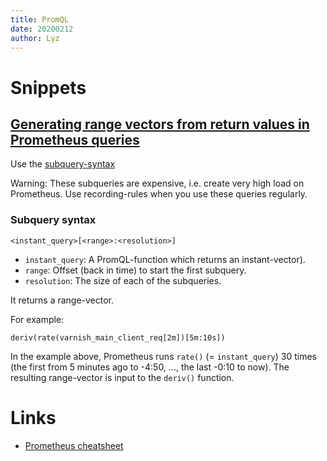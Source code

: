 ```yaml
---
title: PromQL
date: 20200212
author: Lyz
---
```


# Snippets

## [Generating range vectors from return values in Prometheus queries](https://stackoverflow.com/questions/40717605/generating-range-vectors-from-return-values-in-prometheus-queries)

Use the
[subquery-syntax](https://prometheus.io/docs/prometheus/latest/querying/basics/#subquery)

Warning: These subqueries are expensive, i.e. create very high load on
Prometheus. Use recording-rules when you use these queries regularly.

### Subquery syntax

`<instant_query>[<range>:<resolution>]`

- `instant_query`: A PromQL-function which returns an instant-vector).
- `range`: Offset (back in time) to start the first subquery.
- `resolution`: The size of each of the subqueries.

It returns a range-vector.

For example:

```promql
deriv(rate(varnish_main_client_req[2m])[5m:10s])
```

In the example above, Prometheus runs `rate()` (= `instant_query`) 30 times (the
first from 5 minutes ago to -4:50, ..., the last -0:10 to now). The resulting
range-vector is input to the `deriv()` function.

# Links

- [Prometheus cheatsheet](https://files.timber.io/pdfs/PromQL+Cheatsheet.pdf)
